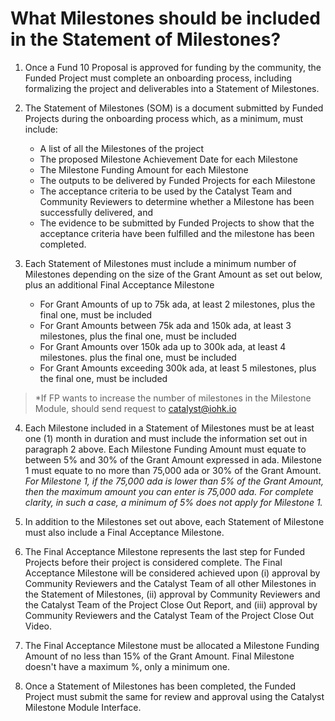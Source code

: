 # **What Milestones should be included in the Statement of Milestones?**

1. Once a Fund 10 Proposal is approved for funding by the community, the Funded Project must complete an onboarding process, including formalizing the project and deliverables into a Statement of Milestones. 
2. The Statement of Milestones (SOM) is a document submitted by Funded Projects during the onboarding process which, as a minimum, must include: 
   - A list of all the Milestones of the project
   - The proposed Milestone Achievement Date for each Milestone
   - The Milestone Funding Amount for each Milestone
   - The outputs to be delivered by Funded Projects for each Milestone
   - The acceptance criteria to be used by the Catalyst Team and Community Reviewers to determine whether a Milestone has been successfully delivered, and 
   - The evidence to be submitted by Funded Projects to show that the acceptance criteria have been fulfilled and the milestone has been completed.

3. Each Statement of Milestones must include a minimum number of Milestones depending on the size of the Grant Amount as set out below, plus an additional Final Acceptance Milestone 
   - For Grant Amounts of up to 75k ada, at least 2 milestones, plus the final one, must be included 
   - For Grant Amounts between 75k ada and 150k ada, at least 3 milestones, plus the final one, must be included
   - For Grant Amounts over 150k ada up to 300k ada, at least 4 milestones. plus the final one, must be included
   - For Grant Amounts exceeding 300k ada, at least 5 milestones, plus the final one, must be included
>*If FP wants to increase the number of milestones in the Milestone Module, should send request to catalyst@iohk.io

4. Each Milestone included in a Statement of Milestones must be at least one (1) month in duration and must include the information set out in paragraph 2 above. Each Milestone Funding Amount must equate to between 5% and 30% of the Grant Amount expressed in ada. Milestone 1 must equate to no more than 75,000 ada or 30% of the Grant Amount. *For Milestone 1, if the 75,000 ada is lower than 5% of the Grant Amount, then the maximum amount you can enter is 75,000 ada. For complete clarity, in such a case, a minimum of 5% does not apply for Milestone 1.*

5. In addition to the Milestones set out above, each Statement of Milestone must also include a Final Acceptance Milestone.  

6. The Final Acceptance Milestone represents the last step for Funded Projects before their project is considered complete.  The Final Acceptance Milestone will be considered achieved upon (i) approval by Community Reviewers and the Catalyst Team of all other Milestones in the Statement of Milestones, (ii) approval by Community Reviewers and the Catalyst Team of the Project Close Out Report, and (iii) approval by Community Reviewers and the Catalyst Team of the Project Close Out Video.  

7. The Final Acceptance Milestone must be allocated a Milestone Funding Amount of no less than 15% of the Grant Amount. Final Milestone doesn't have a maximum %, only a minimum one.

8. Once a Statement of Milestones has been completed, the Funded Project must submit the same for review and approval using the Catalyst Milestone Module Interface. 
